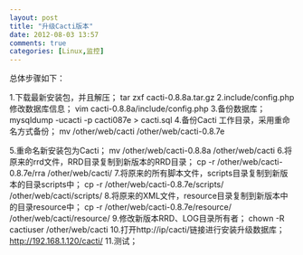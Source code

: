 ```yaml
---
layout: post
title: "升级Cacti版本"
date: 2012-08-03 13:57
comments: true
categories: [Linux,监控]
---
```

总体步骤如下：

1.下载最新安装包，并且解压；
	tar zxf cacti-0.8.8a.tar.gz
2.include/config.php 修改数据库信息；
	vim cacti-0.8.8a/include/config.php
3.备份数据库；
	mysqldump -ucacti -p cacti087e > cacti.sql
4.备份Cacti 工作目录，采用重命名方式备份；
	mv /other/web/cacti /other/web/cacti-0.8.7e
<!-- more -->

5.重命名新安装包为Cacti；
	mv /other/web/cacti-0.8.8a /other/web/cacti
6.将原来的rrd文件，RRD目录复制到新版本的RRD目录；
	cp -r /other/web/cacti-0.8.7e/rra /other/web/cacti/
7.将原来的所有脚本文件，scripts目录复制到新版本的目录scripts中；
	cp -r /other/web/cacti-0.8.7e/scripts/ /other/web/cacti/scripts/
8.将原来的XML文件，resource目录复制到新版本中的目录resource中；
	cp -r /other/web/cacti-0.8.7e/resource/  /other/web/cacti/resource/
9.修改新版本RRD、LOG目录所有者；
	chown -R cactiuser /other/web/cacti
10.打开http://ip/cacti/链接进行安装升级数据库；
	http://192.168.1.120/cacti/
11.测试；

